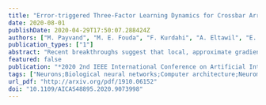 ```yaml
---
title: "Error-triggered Three-Factor Learning Dynamics for Crossbar Arrays"
date: 2020-08-01
publishDate: 2020-04-29T17:50:07.288424Z
authors: ["M. Payvand", "M. E. Fouda", "F. Kurdahi", "A. Eltawil", "E. O. Neftci"]
publication_types: ["1"]
abstract: "Recent breakthroughs suggest that local, approximate gradient descent learning is compatible with Spiking Neural Networks (SNNs). Although SNNs can be scalably implemented using neuromorphic VLSI, an architecture, that can learn in situ as accurately as conventional processors, is still missing. Here, we propose a subthreshold circuit architecture designed through insights obtained from machine learning and computational neuroscience that could achieve such accuracy. Using a surrogate gradient learning framework, we derive local, error-triggered learning dynamics compatible with crossbar arrays and the temporal dynamics of SNNs. The derivation reveals that circuits used for inference and training dynamics can be shared, which simplifies the circuit and suppresses the effects of fabrication mismatch. We present SPICE simulations on XFAB 180nm process, as well as large-scale simulations of the spiking neural networks on event-based benchmarks, including a gesture recognition task. Our results show that the number of updates can be reduced hundred-fold compared to the standard rule while achieving performances that are on par with the state-of-the-art."
featured: false
publication: "*2020 2nd IEEE International Conference on Artificial Intelligence Circuits and Systems (AICAS)*"
tags: ["Neurons;Biological neural networks;Computer architecture;Neuromorphics;Integrated circuit modeling;Hardware;Sparse matrices"]
url_pdf: "http://arxiv.org/pdf/1910.06152"
doi: "10.1109/AICAS48895.2020.9073998"
---
```


